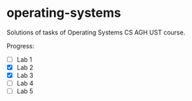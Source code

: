 # operating-systems
Solutions of tasks of Operating Systems CS AGH UST course.

Progress:
- [ ] Lab 1
- [x] Lab 2
- [x] Lab 3 
- [ ] Lab 4 
- [ ] Lab 5
